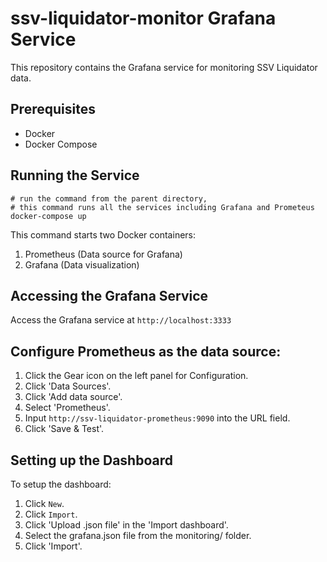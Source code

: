 # ssv-liquidator-monitor Grafana Service

This repository contains the Grafana service for monitoring SSV Liquidator data.

## Prerequisites
- Docker
- Docker Compose

## Running the Service
```shell
# run the command from the parent directory,
# this command runs all the services including Grafana and Prometeus
docker-compose up
```

This command starts two Docker containers:

1. Prometheus (Data source for Grafana)
2. Grafana (Data visualization)

## Accessing the Grafana Service
Access the Grafana service at `http://localhost:3333`

## Configure Prometheus as the data source:

1. Click the Gear icon on the left panel for Configuration.
2. Click 'Data Sources'.
3. Click 'Add data source'.
4. Select 'Prometheus'.
5. Input `http://ssv-liquidator-prometheus:9090` into the URL field.
6. Click 'Save & Test'.

## Setting up the Dashboard
To setup the dashboard:

1. Click `New`.
2. Click `Import`.
3. Click 'Upload .json file' in the 'Import dashboard'.
4. Select the grafana.json file from the monitoring/ folder.
5. Click 'Import'.

